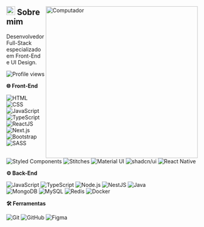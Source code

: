 <div>
  <img
    src="https://raw.githubusercontent.com/MicaelliMedeiros/micaellimedeiros/master/image/computer-illustration.png" 
    width="400px"
    align="right"
    alt="Computador"
  >
  <div>
    <h2>
      <span><img src="https://imgur.com/YBRZguG.gif" width="23px" height="23px"></span>
      Sobre mim
    </h2>
    <p align="left">
      Desenvolvedor Full-Stack especializado em Front-End e UI Design.
      <p align="left"> <img src="https://komarev.com/ghpvc/?username=edilandosaturnino" color="#2F6DB9" alt="Profile views" /> </p>
    </p>
    <div>
      <p align="left">
        <strong>🌐 Front-End</strong>
      </p>
      <p align="left">
        <img src="https://img.shields.io/badge/-HTML-05122A?style=for-the-badge&logo=html5" alt="HTML">
        <img src="https://img.shields.io/badge/-CSS-05122A?style=for-the-badge&logo=CSS3&logoColor=1572B6" alt="CSS">
        <img src="https://img.shields.io/badge/-JavaScript-05122A?style=for-the-badge&logo=javascript" alt="JavaScript">
        <img src="https://img.shields.io/badge/-TypeScript-05122A?style=for-the-badge&logo=typescript&logoColor=2F6DB9" alt="TypeScript">
        <img src="https://img.shields.io/badge/-ReactJS-05122A?style=for-the-badge&logo=react&logoColor=2F6DB9" alt="ReactJS">
        <img src="https://img.shields.io/badge/-Next.js-05122A?style=for-the-badge&logo=next.js" alt="Next.js">
        <img src="https://img.shields.io/badge/-Bootstrap-05122A?style=for-the-badge&logo=bootstrap" alt="Bootstrap">
        <img src="https://img.shields.io/badge/-SASS-05122A?style=for-the-badge&logo=sass&logoColor=CC6699" alt="SASS">
        <img src="https://img.shields.io/badge/-StyledComponents-05122A?style=for-the-badge&logo=styledcomponents&logoColor=CC6699" alt="Styled Components">
        <img src="https://img.shields.io/badge/-Stitches-05122A?style=for-the-badge&logo=stitches&logoColor=2F6DB9" alt="Stitches">
        <img src="https://img.shields.io/badge/-MaterialUI-05122A?style=for-the-badge&logo=mui&logoColor=007FFF" alt="Material UI">
        <img src="https://img.shields.io/badge/-shadcn%2Fui-05122A?style=for-the-badge&logo=shadcnui&logoColor=ffffff" alt="shadcn/ui">
        <img src="https://img.shields.io/badge/-ReactNative-05122A?style=for-the-badge&logo=react&logoColor=ffffff" alt="React Native">
      </p>
    </div>
  </div>
</div>

<div>
  <p align="left">
    <strong>⚙️ Back-End</strong>
  </p>
  <p align="left">
    <img src="https://img.shields.io/badge/-JavaScript-05122A?style=for-the-badge&logo=javascript" alt="JavaScript">
    <img src="https://img.shields.io/badge/-TypeScript-05122A?style=for-the-badge&logo=typescript&logoColor=2F6DB9" alt="TypeScript">
    <img src="https://img.shields.io/badge/-NodeJS-05122A?style=for-the-badge&logo=nodedotjs" alt="Node.js">
    <img src="https://img.shields.io/badge/-NestJS-05122A?style=for-the-badge&logo=nestjs&logoColor=e0234e" alt="NestJS">
    <img src="https://img.shields.io/badge/-Java-05122A?style=for-the-badge&logo=java&logoColor=white" alt="Java">
    <br />
    <img src="https://img.shields.io/badge/-MongoDB-05122A?style=for-the-badge&logo=mongodb" alt="MongoDB">
    <img src="https://img.shields.io/badge/-MySQL-05122A?style=for-the-badge&logo=mysql&logoColor=4479A1" alt="MySQL">
    <img src="https://img.shields.io/badge/-Redis-05122A?style=for-the-badge&logo=redis&logoColor=DC382D" alt="Redis">
    <img src="https://img.shields.io/badge/-Docker-05122A?style=for-the-badge&logo=docker&logoColor=0db7ed" alt="Docker">
  </p>
</div>

<div>
  <p align="left">
    <strong>🛠️ Ferramentas</strong>
  </p>
  <p align="left">
    <img src="https://img.shields.io/badge/-Git-05122A?style=for-the-badge&logo=git" alt="Git">
    <img src="https://img.shields.io/badge/-GitHub-05122A?style=for-the-badge&logo=github" alt="GitHub">
    <img src="https://img.shields.io/badge/-Figma-05122A?style=for-the-badge&logo=figma" alt="Figma">
  </p>
</div>

